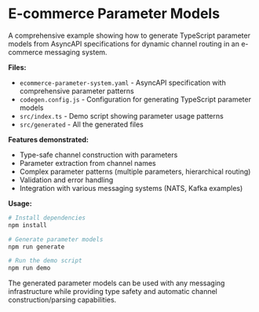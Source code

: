 # E-commerce Parameter Models
A comprehensive example showing how to generate TypeScript parameter models from AsyncAPI specifications for dynamic channel routing in an e-commerce messaging system.

**Files:**
- `ecommerce-parameter-system.yaml` - AsyncAPI specification with comprehensive parameter patterns
- `codegen.config.js` - Configuration for generating TypeScript parameter models
- `src/index.ts` - Demo script showing parameter usage patterns
- `src/generated` - All the generated files

**Features demonstrated:**
- Type-safe channel construction with parameters
- Parameter extraction from channel names
- Complex parameter patterns (multiple parameters, hierarchical routing)
- Validation and error handling
- Integration with various messaging systems (NATS, Kafka examples)

**Usage:**
```bash
# Install dependencies
npm install

# Generate parameter models
npm run generate

# Run the demo script
npm run demo
```

The generated parameter models can be used with any messaging infrastructure while providing type safety and automatic channel construction/parsing capabilities. 